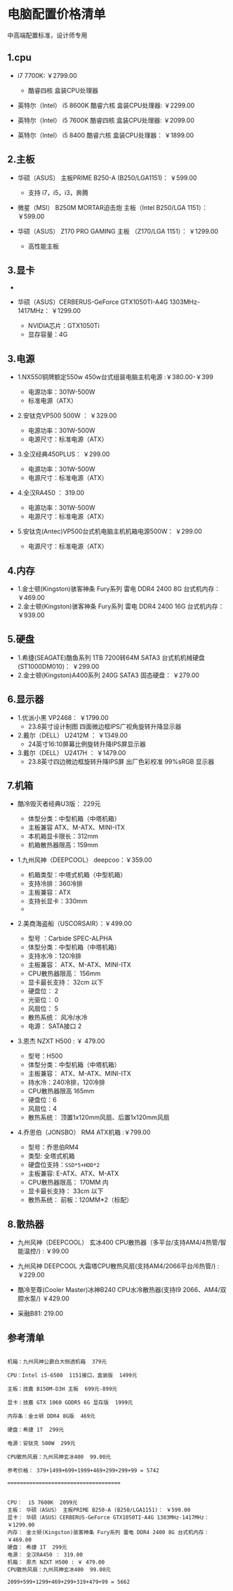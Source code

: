 # 电脑配置价格清单

中高端配置标准，设计师专用

## 1.cpu

- i7 7700K: ￥2799.00
  - 酷睿四核 盒装CPU处理器

- 英特尔（Intel） i5 8600K 酷睿六核 盒装CPU处理器: ￥2299.00

- 英特尔（Intel） i5 7600K 酷睿四核 盒装CPU处理器: ￥2099.00

- 英特尔（Intel） i5 8400 酷睿六核 盒装CPU处理器： ￥1899.00


## 2.主板

- 华硕（ASUS） 主板PRIME B250-A (B250/LGA1151)： ￥599.00
  - 支持 i7，i5，i3，奔腾

- 微星（MSI） B250M MORTAR迫击炮 主板（Intel B250/LGA 1151）： ￥599.00

- 华硕（ASUS） Z170 PRO GAMING 主板 （Z170/LGA 1151）： ￥1299.00
  - 高性能主板

## 3.显卡
- 

- 华硕（ASUS）CERBERUS-GeForce GTX1050TI-A4G 1303MHz-1417MHz： ￥1299.00
  - NVIDIA芯片：GTX1050Ti
  - 显存容量：4G



## 3.电源


- 1.NX550铜牌额定550w 450w台式组装电脑主机电源 :￥380.00-￥399
  - 电源功率：301W-500W
  - 标准电源（ATX）

- 2.安钛克VP500 500W ： ￥329.00
  - 电源功率：301W-500W
  - 电源尺寸：标准电源（ATX）

- 3.全汉经典450PLUS： ￥299.00
  - 电源功率：301W-500W
  - 电源尺寸：标准电源（ATX）

- 4.全汉RA450 ： 319.00
  - 电源功率：301W-500W
  - 电源尺寸：标准电源（ATX）

- 5.安钛克(Antec)VP500台式机电脑主机机箱电源500W： ￥299.00
  - 电源尺寸：标准电源（ATX）

## 4.内存
- 1.金士顿(Kingston)骇客神条 Fury系列 雷电 DDR4 2400 8G 台式机内存： ￥469.00
- 2.金士顿(Kingston)骇客神条 Fury系列 雷电 DDR4 2400 16G 台式机内存： ￥939.00


## 5.硬盘

- 1.希捷(SEAGATE)酷鱼系列 1TB 7200转64M SATA3 台式机机械硬盘(ST1000DM010)： ￥299.00
- 2.金士顿(Kingston)A400系列 240G SATA3 固态硬盘： ￥279.00


## 6.显示器

- 1.优派小黑 VP2468： ￥1799.00
  - 23.8英寸设计制图 四面微边框IPS广视角旋转升降显示器
- 2.戴尔（DELL） U2412M  ： ￥1349.00
  - 24英寸16:10屏幕比例旋转升降IPS屏显示器
- 3.戴尔（DELL） U2417H ： ￥1479.00
  - 23.8英寸四边微边框旋转升降IPS屏 出厂色彩校准 99%sRGB 显示器

## 7.机箱

- 酷冷毁灭者经典U3版： 229元
  - 体型分类：中型机箱（中塔机箱）
  - 主板兼容 ATX、M-ATX、MINI-ITX
  - 本机箱显卡限长：312mm
  - 机箱散热器限高：159mm

- 1.九州风神（DEEPCOOL） deepcoo：￥359.00
  - 机箱类型：中塔式机箱（中型机箱）
  - 支持冷排：360冷排 
  - 主板兼容：ATX
  - 支持长显卡：330mm
  - 

- 2.美商海盗船（USCORSAIR）：￥499.00
  - 型号 ：Carbide SPEC-ALPHA
  - 体型分类：中型机箱（中塔机箱）
  - 支持水冷：120冷排
  - 主板兼容： ATX、M-ATX、MINI-ITX
  - CPU散热器限高： 156mm
  - 显卡最长支持： 32cm 以下
  - 硬盘位： 2
  - 光驱位： 0
  - 风扇位： 5
  - 散热系统： 风冷/水冷
  - 电源： SATA接口 2

- 3.恩杰 NZXT H500 : ￥ 479.00
  - 型号：H500
  - 体型分类：中型机箱（中塔机箱）
  - 主板兼容： ATX、M-ATX、MINI-ITX
  - 持水冷：240冷排，120冷排
  - CPU散热器限高 165mm
  - 硬盘位：6
  - 风扇位：4
  - 散热系统： 顶置1x120mm风扇、后置1x120mm风扇

- 4.乔思伯（JONSBO） RM4 ATX机箱 :￥799.00
  - 型号：乔思伯RM4
  - 类型: 全塔式机箱
  - 硬盘位支持：`SSD*5+HDD*2`
  - 主板兼容: E-ATX、ATX、M-ATX
  - CPU散热器限高： 170MM 内
  - 显卡最长支持： 33cm 以下
  - 散热系统： 前板：120MM*2（标配）


## 8.散热器

- 九州风神（DEEPCOOL） 玄冰400 CPU散热器（多平台/支持AM4/4热管/智能温控/) : ￥99.00

- 九州风神 DEEPCOOL 大霜塔CPU散热风扇(支持AM4/2066平台/6热管/) : ￥229.00

- 酷冷至尊(Cooler Master)冰神B240 CPU水冷散热器(支持I9 2066、AM4/双腔水泵/)  ￥429.00

- 采融B81: 219.00


## 参考清单

```

机箱：九州风神公爵白大侧透机箱  379元

CPU：Intel i5-6500  1151接口，盒装版  1499元

主板：技嘉 B150M-D3H 主板  699元-899元

显卡：技嘉 GTX 1060 GDDR5 6G 显存版  1999元

内存条：金士顿 DDR4 8G版  469元

硬盘：希捷 1T  299元

电源：安钛克 500W  299元

CPU散热风扇：九州风神玄冰400  99.00元

参考价格： 379+1499+699+1999+469+299+299+99 = 5742

====================================


CPU：  i5 7600K  2099元
主板： 华硕（ASUS） 主板PRIME B250-A (B250/LGA1151)： ￥599.00
显卡： 华硕（ASUS）CERBERUS-GeForce GTX1050TI-A4G 1303MHz-1417MHz： ￥1299.00
内存： 金士顿(Kingston)骇客神条 Fury系列 雷电 DDR4 2400 8G 台式机内存： ￥469.00
硬盘： 希捷 1T  299元
电源： 全汉RA450 ： 319.00
机箱： 恩杰 NZXT H500 : ￥ 479.00
CPU散热风扇：九州风神玄冰400  99.00元

2099+599+1299+469+299+319+479+99 = 5662
```
